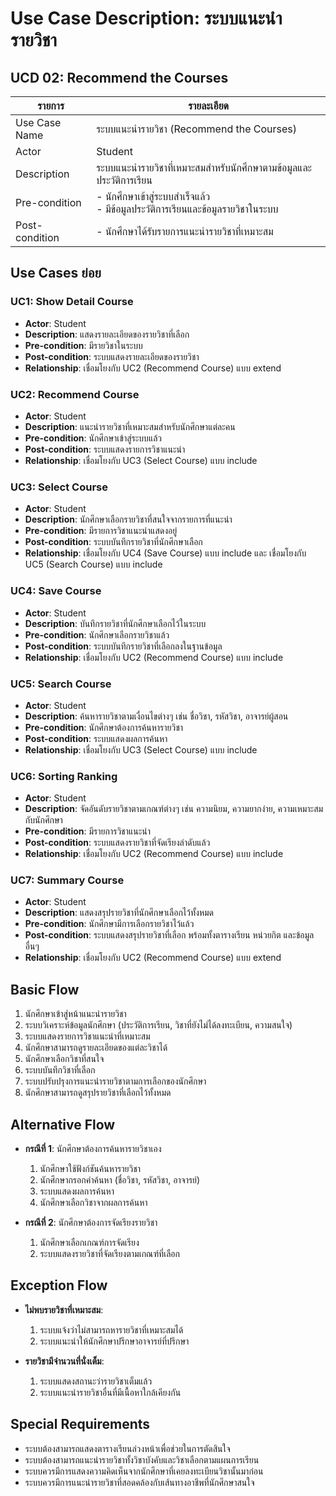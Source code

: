 # Use Case Description: ระบบแนะนำรายวิชา

## UCD 02: Recommend the Courses

| รายการ | รายละเอียด |
|--------|------------|
| Use Case Name | ระบบแนะนำรายวิชา (Recommend the Courses) |
| Actor | Student |
| Description | ระบบแนะนำรายวิชาที่เหมาะสมสำหรับนักศึกษาตามข้อมูลและประวัติการเรียน |
| Pre-condition | - นักศึกษาเข้าสู่ระบบสำเร็จแล้ว<br>- มีข้อมูลประวัติการเรียนและข้อมูลรายวิชาในระบบ |
| Post-condition | - นักศึกษาได้รับรายการแนะนำรายวิชาที่เหมาะสม |

## Use Cases ย่อย

### UC1: Show Detail Course
- **Actor**: Student
- **Description**: แสดงรายละเอียดของรายวิชาที่เลือก
- **Pre-condition**: มีรายวิชาในระบบ
- **Post-condition**: ระบบแสดงรายละเอียดของรายวิชา
- **Relationship**: เชื่อมโยงกับ UC2 (Recommend Course) แบบ extend

### UC2: Recommend Course
- **Actor**: Student
- **Description**: แนะนำรายวิชาที่เหมาะสมสำหรับนักศึกษาแต่ละคน
- **Pre-condition**: นักศึกษาเข้าสู่ระบบแล้ว
- **Post-condition**: ระบบแสดงรายการวิชาแนะนำ
- **Relationship**: เชื่อมโยงกับ UC3 (Select Course) แบบ include

### UC3: Select Course
- **Actor**: Student
- **Description**: นักศึกษาเลือกรายวิชาที่สนใจจากรายการที่แนะนำ
- **Pre-condition**: มีรายการวิชาแนะนำแสดงอยู่
- **Post-condition**: ระบบบันทึกรายวิชาที่นักศึกษาเลือก
- **Relationship**: เชื่อมโยงกับ UC4 (Save Course) แบบ include และ เชื่อมโยงกับ UC5 (Search Course) แบบ include

### UC4: Save Course
- **Actor**: Student
- **Description**: บันทึกรายวิชาที่นักศึกษาเลือกไว้ในระบบ
- **Pre-condition**: นักศึกษาเลือกรายวิชาแล้ว
- **Post-condition**: ระบบบันทึกรายวิชาที่เลือกลงในฐานข้อมูล
- **Relationship**: เชื่อมโยงกับ UC2 (Recommend Course) แบบ include

### UC5: Search Course
- **Actor**: Student
- **Description**: ค้นหารายวิชาตามเงื่อนไขต่างๆ เช่น ชื่อวิชา, รหัสวิชา, อาจารย์ผู้สอน
- **Pre-condition**: นักศึกษาต้องการค้นหารายวิชา
- **Post-condition**: ระบบแสดงผลการค้นหา
- **Relationship**: เชื่อมโยงกับ UC3 (Select Course) แบบ include

### UC6: Sorting Ranking
- **Actor**: Student
- **Description**: จัดอันดับรายวิชาตามเกณฑ์ต่างๆ เช่น ความนิยม, ความยากง่าย, ความเหมาะสมกับนักศึกษา
- **Pre-condition**: มีรายการวิชาแนะนำ
- **Post-condition**: ระบบแสดงรายวิชาที่จัดเรียงลำดับแล้ว
- **Relationship**: เชื่อมโยงกับ UC2 (Recommend Course) แบบ include

### UC7: Summary Course
- **Actor**: Student
- **Description**: แสดงสรุปรายวิชาที่นักศึกษาเลือกไว้ทั้งหมด
- **Pre-condition**: นักศึกษามีการเลือกรายวิชาไว้แล้ว
- **Post-condition**: ระบบแสดงสรุปรายวิชาที่เลือก พร้อมทั้งตารางเรียน หน่วยกิต และข้อมูลอื่นๆ
- **Relationship**: เชื่อมโยงกับ UC2 (Recommend Course) แบบ extend

## Basic Flow
1. นักศึกษาเข้าสู่หน้าแนะนำรายวิชา
2. ระบบวิเคราะห์ข้อมูลนักศึกษา (ประวัติการเรียน, วิชาที่ยังไม่ได้ลงทะเบียน, ความสนใจ)
3. ระบบแสดงรายการวิชาแนะนำที่เหมาะสม
4. นักศึกษาสามารถดูรายละเอียดของแต่ละวิชาได้
5. นักศึกษาเลือกวิชาที่สนใจ
6. ระบบบันทึกวิชาที่เลือก
7. ระบบปรับปรุงการแนะนำรายวิชาตามการเลือกของนักศึกษา
8. นักศึกษาสามารถดูสรุปรายวิชาที่เลือกไว้ทั้งหมด

## Alternative Flow
- **กรณีที่ 1**: นักศึกษาต้องการค้นหารายวิชาเอง
  1. นักศึกษาใช้ฟังก์ชันค้นหารายวิชา
  2. นักศึกษากรอกคำค้นหา (ชื่อวิชา, รหัสวิชา, อาจารย์)
  3. ระบบแสดงผลการค้นหา
  4. นักศึกษาเลือกวิชาจากผลการค้นหา
  
- **กรณีที่ 2**: นักศึกษาต้องการจัดเรียงรายวิชา
  1. นักศึกษาเลือกเกณฑ์การจัดเรียง
  2. ระบบแสดงรายวิชาที่จัดเรียงตามเกณฑ์ที่เลือก

## Exception Flow
- **ไม่พบรายวิชาที่เหมาะสม**:
  1. ระบบแจ้งว่าไม่สามารถหารายวิชาที่เหมาะสมได้
  2. ระบบแนะนำให้นักศึกษาปรึกษาอาจารย์ที่ปรึกษา

- **รายวิชามีจำนวนที่นั่งเต็ม**:
  1. ระบบแสดงสถานะว่ารายวิชาเต็มแล้ว
  2. ระบบแนะนำรายวิชาอื่นที่มีเนื้อหาใกล้เคียงกัน

## Special Requirements
- ระบบต้องสามารถแสดงตารางเรียนล่วงหน้าเพื่อช่วยในการตัดสินใจ
- ระบบต้องสามารถแนะนำรายวิชาทั้งวิชาบังคับและวิชาเลือกตามแผนการเรียน
- ระบบควรมีการแสดงความคิดเห็นจากนักศึกษาที่เคยลงทะเบียนวิชานั้นมาก่อน
- ระบบควรมีการแนะนำรายวิชาที่สอดคล้องกับเส้นทางอาชีพที่นักศึกษาสนใจ